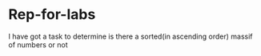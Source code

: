# Rep-for-labs
I have got a task to determine is there a sorted(in ascending order) massif of numbers or not
